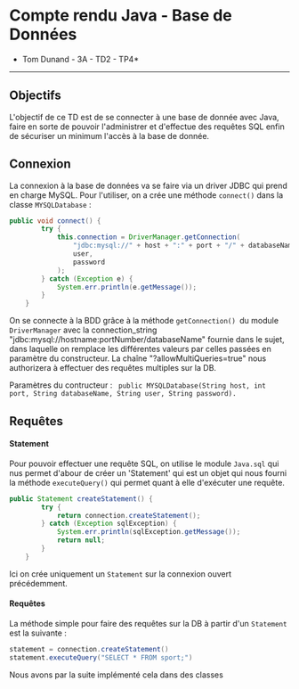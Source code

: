 # Compte rendu Java - Base de Données

*
    Tom Dunand - 3A - TD2 - TP4*

---

## Objectifs

L'objectif de ce TD est de se connecter à une base de donnée avec Java, faire en sorte de pouvoir l'administrer et d'effectue des requêtes SQL enfin de sécuriser un minimum l'accès à la base de donnée.

## Connexion

La connexion à la base de données va se faire via un driver JDBC qui prend en charge MySQL. Pour l'utiliser, on a crée une méthode `connect()` dans la classe `MYSQLDatabase` :

```java
public void connect() {
        try {
            this.connection = DriverManager.getConnection(
                "jdbc:mysql://" + host + ":" + port + "/" + databaseName + "?allowMultiQueries=true",
                user,
                password
            );
        } catch (Exception e) {
            System.err.println(e.getMessage());
        }
    } 
```

On se connecte à la BDD grâce à la méthode `getConnection() `du module ` DriverManager`  avec la connection_string "jdbc:mysql://hostname:portNumber/databaseName" fournie dans le sujet, dans laquelle on remplace les différentes valeurs par celles passées en paramètre du constructeur. La chaîne "?allowMultiQueries=true" nous authorizera à effectuer des requêtes multiples sur la DB.

Paramètres du contructeur : ` public MYSQLDatabase(String host, int port, String databaseName, String user, String password).`

## Requêtes

#### Statement

Pour pouvoir effectuer une requête SQL, on utilise le module `Java.sql` qui nus permet d'abour de créer un 'Statement' qui est un objet qui nous fourni la méthode `executeQuery()` qui permet quant à elle d'exécuter une requête.

```java
public Statement createStatement() {
        try {
            return connection.createStatement();
        } catch (Exception sqlException) {
            System.err.println(sqlException.getMessage());
            return null;
        }
    }
```

Ici on crée uniquement un `Statement` sur la connexion ouvert précédemment.

#### Requêtes

La méthode simple pour faire des requêtes sur la DB à partir d'un `Statement` est la suivante :

```java
statement = connection.createStatement()
statement.executeQuery("SELECT * FROM sport;")
```

Nous avons par la suite implémenté cela dans des classes
